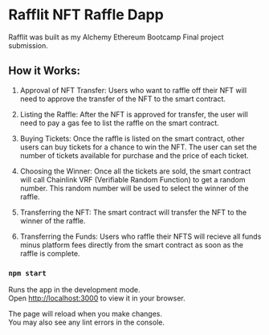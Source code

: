 # Rafflit NFT Raffle Dapp

Rafflit was built as my Alchemy Ethereum Bootcamp Final project submission.

## How it Works:

1. Approval of NFT Transfer: Users who want to raffle off their NFT will need to approve the transfer of the NFT to the smart contract.

2. Listing the Raffle: After the NFT is approved for transfer, the user will need to pay a gas fee to list the raffle on the smart contract.

3. Buying Tickets: Once the raffle is listed on the smart contract, other users can buy tickets for a chance to win the NFT. The user can set the number of tickets available for purchase and the price of each ticket.

4. Choosing the Winner: Once all the tickets are sold, the smart contract will call Chainlink VRF (Verifiable Random Function) to get a random number. This random number will be used to select the winner of the raffle.

5. Transferring the NFT: The smart contract will transfer the NFT to the winner of the raffle.

6. Transferring the Funds: Users who raffle their NFTS will recieve all funds minus platform fees directly from the smart contract as soon as the raffle is complete.

### `npm start`

Runs the app in the development mode.\
Open [http://localhost:3000](http://localhost:3000) to view it in your browser.

The page will reload when you make changes.\
You may also see any lint errors in the console.


